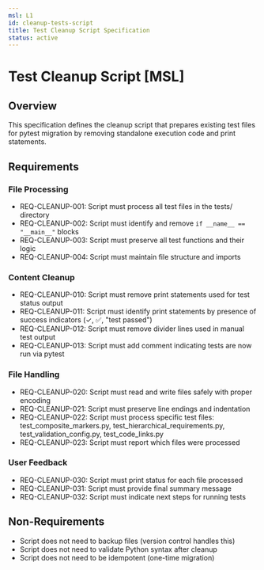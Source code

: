 ```yaml
---
msl: L1
id: cleanup-tests-script
title: Test Cleanup Script Specification
status: active
---
```


# Test Cleanup Script [MSL]

## Overview

This specification defines the cleanup script that prepares existing test files for pytest migration by removing standalone execution code and print statements.

## Requirements

### File Processing

- REQ-CLEANUP-001: Script must process all test files in the tests/ directory
- REQ-CLEANUP-002: Script must identify and remove `if __name__ == "__main__"` blocks
- REQ-CLEANUP-003: Script must preserve all test functions and their logic
- REQ-CLEANUP-004: Script must maintain file structure and imports

### Content Cleanup

- REQ-CLEANUP-010: Script must remove print statements used for test status output
- REQ-CLEANUP-011: Script must identify print statements by presence of success indicators (✓, ✅, "test passed")
- REQ-CLEANUP-012: Script must remove divider lines used in manual test output
- REQ-CLEANUP-013: Script must add comment indicating tests are now run via pytest

### File Handling

- REQ-CLEANUP-020: Script must read and write files safely with proper encoding
- REQ-CLEANUP-021: Script must preserve line endings and indentation
- REQ-CLEANUP-022: Script must process specific test files: test_composite_markers.py, test_hierarchical_requirements.py, test_validation_config.py, test_code_links.py
- REQ-CLEANUP-023: Script must report which files were processed

### User Feedback

- REQ-CLEANUP-030: Script must print status for each file processed
- REQ-CLEANUP-031: Script must provide final summary message
- REQ-CLEANUP-032: Script must indicate next steps for running tests

## Non-Requirements

- Script does not need to backup files (version control handles this)
- Script does not need to validate Python syntax after cleanup
- Script does not need to be idempotent (one-time migration)